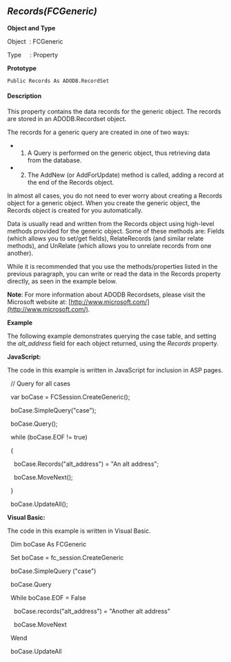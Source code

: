 _Records(FCGeneric)_
--------------------

**Object and Type**

Object  : FCGeneric

Type     : Property

**Prototype**

```
Public Records As ADODB.RecordSet
```

#### Description

This property contains the data records for the generic object. The records are stored in an ADODB.Recordset object.

The records for a generic query are created in one of two ways:

* 1. A Query is performed on the generic object, thus retrieving data from the database.
* 2. The AddNew (or AddForUpdate) method is called, adding a record at the end of the Records object.

In almost all cases, you do not need to ever worry about creating a Records object for a generic object. When you create the generic object, the Records object is created for you automatically.

Data is usually read and written from the Records object using high-level methods provided for the generic object. Some of these methods are: Fields (which allows you to set/get fields), RelateRecords (and similar relate methods), and UnRelate (which allows you to unrelate records from one another).

While it is recommended that you use the methods/properties listed in the previous paragraph, you can write or read the data in the Records property directly, as seen in the example below.

**Note**: For more information about ADODB Recordsets, please visit the Microsoft website at: [http://www.microsoft.com/](http://www.microsoft.com/).

**Example**

The following example demonstrates querying the case table, and setting the _alt_address_ field for each object returned, using the _Records_ property.

**JavaScript:**

The code in this example is written in JavaScript for inclusion in ASP pages.

  // Query for all cases

  var boCase = FCSession.CreateGeneric();

  boCase.SimpleQuery("case");

  boCase.Query();

  while (boCase.EOF != true)

  {

    boCase.Records("alt_address") = "An alt address";

    boCase.MoveNext();

  }

  boCase.UpdateAll();

**Visual Basic:**

The code in this example is written in Visual Basic.

  Dim boCase As FCGeneric

  Set boCase = fc_session.CreateGeneric

  boCase.SimpleQuery ("case")

  boCase.Query

  While boCase.EOF = False

    boCase.records("alt_address") = "Another alt address"

    boCase.MoveNext

  Wend

  boCase.UpdateAll